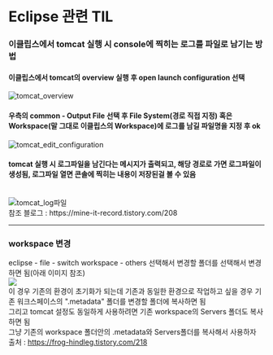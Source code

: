 # Eclipse 관련 TIL
### 이클립스에서 tomcat 실행 시 console에 찍히는 로그를 파일로 남기는 방법
<h4>이클립스에서 tomcat의 overview 실행 후 open launch configuration 선택<br></h4>
<img src="https://user-images.githubusercontent.com/44331989/99866880-2fdf9e00-2bf8-11eb-847b-1608406d33fe.PNG" alt="tomcat_overview"> <br>

<h4>우측의 common - Output File 선택 후 File System(경로 직접 지정) 혹은 Workspace(말 그대로 이클립스의 Workspace)에 로그를 남길 파일명을 지정 후 ok</h4>
<img src="https://user-images.githubusercontent.com/44331989/99866976-13903100-2bf9-11eb-9859-73c891ce0e9c.png" alt="tomcat_edit_configuration"> <br>

<h4>tomcat 실행 시 로그파일을 남긴다는 메시지가 출력되고, 해당 경로로 가면 로그파일이 생성됨, 로그파일 열면 콘솔에 찍히는 내용이 저장된걸 볼 수 있음</h4> <br>
<img src="https://user-images.githubusercontent.com/44331989/99867119-09226700-2bfa-11eb-996d-d23d89b1e02c.png" alt="tomcat_log파일"> <br>
참조 블로그 : https://mine-it-record.tistory.com/208 <br>
<hr>

### workspace 변경
eclipse - file - switch workspace - others 선택해서 변경할 폴더를 선택해서 변경하면 됨(아래 이미지 참조) <br>
<img src="https://user-images.githubusercontent.com/44331989/106348950-6da22680-630d-11eb-862a-b95e02536161.png"> <br>
이 경우 기존의 환경이 초기화가 되는데 기존과 동일한 환경으로 작업하고 싶을 경우 기존 워크스페이스의 ".metadata" 폴더를 변경할 폴더에 복사하면 됨 <br>
그리고 tomcat 설정도 동일하게 사용하려면 기존 workspace의 Servers 폴더도 복사 하면 됨 <br>
그냥 기존의 workspace 폴더안의 .metadata와 Servers폴더를 복사해서 사용하자 <br>
출처 : https://frog-hindleg.tistory.com/218
